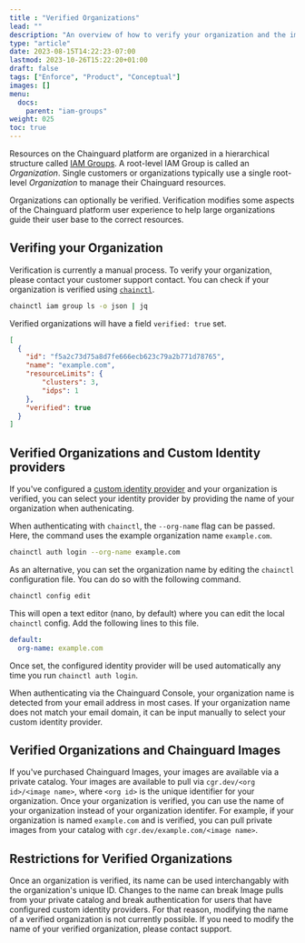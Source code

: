 ```yaml
---
title : "Verified Organizations"
lead: ""
description: "An overview of how to verify your organization and the implications"
type: "article"
date: 2023-08-15T14:22:23-07:00
lastmod: 2023-10-26T15:22:20+01:00
draft: false
tags: ["Enforce", "Product", "Conceptual"]
images: []
menu:
  docs:
    parent: "iam-groups"
weight: 025
toc: true
---
```


Resources on the Chainguard platform are organized in a hierarchical structure called [IAM Groups](/chainguard/chainguard-enforce/iam-groups/how-to-manage-iam-groups-in-chainguard-enforce/). A root-level IAM Group is called an _Organization_. Single customers or organizations typically use a single root-level _Organization_ to manage their
Chainguard resources.

Organizations can optionally be verified. Verification modifies some aspects of the Chainguard platform user experience to help large organizations guide their user base to the correct resources.

## Verifing your Organization

Verification is currently a manual process. To verify your organization, please contact your customer support contact. You can check if your organization is verified using [`chainctl`](/chainguard/chainguard-enforce/how-to-install-chainctl/).

```sh
chainctl iam group ls -o json | jq
```

Verified organizations will have a field `verified: true` set.

```json
[
  {
    "id": "f5a2c73d75a8d7fe666ecb623c79a2b771d78765",
    "name": "example.com",
    "resourceLimits": {
        "clusters": 3,
        "idps": 1
    },
    "verified": true
  }
]
```

## Verified Organizations and Custom Identity providers

If you've configured a [custom identity provider](/chainguard/chainguard-enforce/authentication/custom-idps/) and your organization is verified, you can select your identity provider by providing the name of your organization when authenicating.

When authenticating with `chainctl`, the `--org-name` flag can be passed. Here, the command uses the example organization name `example.com`.

```sh
chainctl auth login --org-name example.com
```

As an alternative, you can set the organization name by editing the `chainctl` configuration file. You can do so with the following command.

```sh
chainctl config edit
```

This will open a text editor (nano, by default) where you can edit the local `chainctl` config. Add the following lines to this file.

```yaml
default:
  org-name: example.com
```

Once set, the configured identity provider will be used automatically any time you run `chainctl auth login`.

When authenticating via the Chainguard Console, your organization name is detected from your email address in most cases. If your organization name does not match your email domain, it can be input manually to select your custom identity provider.

## Verified Organizations and Chainguard Images

If you've purchased Chainguard Images, your images are available via a private catalog. Your images are available to pull via `cgr.dev/<org id>/<image name>`, where `<org id>` is the unique identifier for your organization. Once your organization is verified, you can use the name of your organization instead of your organization identifer. For example, if your organization is named `example.com` and is verified, you can pull private images from your catalog with `cgr.dev/example.com/<image name>`.

## Restrictions for Verified Organizations

Once an organization is verified, its name can be used interchangably with the organization's unique ID. Changes to the name can break Image pulls from your private catalog and break authentication for users that have configured custom identity providers. For that reason, modifying the name of a verified organization is not currently possible. If you need to modify the name of your verified organization, please contact support.
